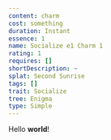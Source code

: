 ```yaml
---
content: charm
cost: something
duration: Instant
essence: 1
name: Socialize e1 Charm 1
rating: 1
requires: []
shortDescription: ~
splat: Second Sunrise
tags: []
trait: Socialize
tree: Enigma
type: Simple
---
```


Hello **world**!
